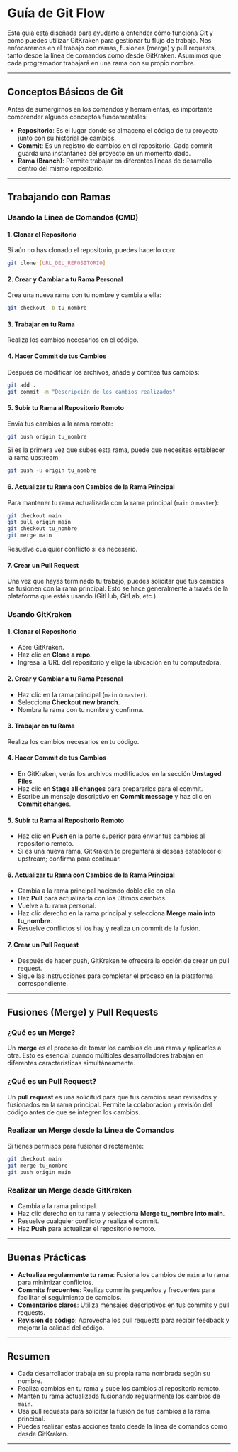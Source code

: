 # Guía de Git Flow

Esta guía está diseñada para ayudarte a entender cómo funciona Git y cómo puedes utilizar GitKraken para gestionar tu flujo de trabajo. Nos enfocaremos en el trabajo con ramas, fusiones (merge) y pull requests, tanto desde la línea de comandos como desde GitKraken. Asumimos que cada programador trabajará en una rama con su propio nombre.

---

## Conceptos Básicos de Git

Antes de sumergirnos en los comandos y herramientas, es importante comprender algunos conceptos fundamentales:

- **Repositorio**: Es el lugar donde se almacena el código de tu proyecto junto con su historial de cambios.
- **Commit**: Es un registro de cambios en el repositorio. Cada commit guarda una instantánea del proyecto en un momento dado.
- **Rama (Branch)**: Permite trabajar en diferentes líneas de desarrollo dentro del mismo repositorio.

---

## Trabajando con Ramas

### Usando la Línea de Comandos (CMD)

#### 1. Clonar el Repositorio

Si aún no has clonado el repositorio, puedes hacerlo con:

```bash
git clone [URL_DEL_REPOSITORIO]
```

#### 2. Crear y Cambiar a tu Rama Personal

Crea una nueva rama con tu nombre y cambia a ella:

```bash
git checkout -b tu_nombre
```

#### 3. Trabajar en tu Rama

Realiza los cambios necesarios en el código.

#### 4. Hacer Commit de tus Cambios

Después de modificar los archivos, añade y comitea tus cambios:

```bash
git add .
git commit -m "Descripción de los cambios realizados"
```

#### 5. Subir tu Rama al Repositorio Remoto

Envía tus cambios a la rama remota:

```bash
git push origin tu_nombre
```

Si es la primera vez que subes esta rama, puede que necesites establecer la rama upstream:

```bash
git push -u origin tu_nombre
```

#### 6. Actualizar tu Rama con Cambios de la Rama Principal

Para mantener tu rama actualizada con la rama principal (`main` o `master`):

```bash
git checkout main
git pull origin main
git checkout tu_nombre
git merge main
```

Resuelve cualquier conflicto si es necesario.

#### 7. Crear un Pull Request

Una vez que hayas terminado tu trabajo, puedes solicitar que tus cambios se fusionen con la rama principal. Esto se hace generalmente a través de la plataforma que estés usando (GitHub, GitLab, etc.).

### Usando GitKraken

#### 1. Clonar el Repositorio

- Abre GitKraken.
- Haz clic en **Clone a repo**.
- Ingresa la URL del repositorio y elige la ubicación en tu computadora.

#### 2. Crear y Cambiar a tu Rama Personal

- Haz clic en la rama principal (`main` o `master`).
- Selecciona **Checkout new branch**.
- Nombra la rama con tu nombre y confirma.

#### 3. Trabajar en tu Rama

Realiza los cambios necesarios en tu código.

#### 4. Hacer Commit de tus Cambios

- En GitKraken, verás los archivos modificados en la sección **Unstaged Files**.
- Haz clic en **Stage all changes** para prepararlos para el commit.
- Escribe un mensaje descriptivo en **Commit message** y haz clic en **Commit changes**.

#### 5. Subir tu Rama al Repositorio Remoto

- Haz clic en **Push** en la parte superior para enviar tus cambios al repositorio remoto.
- Si es una nueva rama, GitKraken te preguntará si deseas establecer el upstream; confirma para continuar.

#### 6. Actualizar tu Rama con Cambios de la Rama Principal

- Cambia a la rama principal haciendo doble clic en ella.
- Haz **Pull** para actualizarla con los últimos cambios.
- Vuelve a tu rama personal.
- Haz clic derecho en la rama principal y selecciona **Merge main into tu_nombre**.
- Resuelve conflictos si los hay y realiza un commit de la fusión.

#### 7. Crear un Pull Request

- Después de hacer push, GitKraken te ofrecerá la opción de crear un pull request.
- Sigue las instrucciones para completar el proceso en la plataforma correspondiente.

---

## Fusiones (Merge) y Pull Requests

### ¿Qué es un Merge?

Un **merge** es el proceso de tomar los cambios de una rama y aplicarlos a otra. Esto es esencial cuando múltiples desarrolladores trabajan en diferentes características simultáneamente.

### ¿Qué es un Pull Request?

Un **pull request** es una solicitud para que tus cambios sean revisados y fusionados en la rama principal. Permite la colaboración y revisión del código antes de que se integren los cambios.

### Realizar un Merge desde la Línea de Comandos

Si tienes permisos para fusionar directamente:

```bash
git checkout main
git merge tu_nombre
git push origin main
```

### Realizar un Merge desde GitKraken

- Cambia a la rama principal.
- Haz clic derecho en tu rama y selecciona **Merge tu_nombre into main**.
- Resuelve cualquier conflicto y realiza el commit.
- Haz **Push** para actualizar el repositorio remoto.

---

## Buenas Prácticas

- **Actualiza regularmente tu rama**: Fusiona los cambios de `main` a tu rama para minimizar conflictos.
- **Commits frecuentes**: Realiza commits pequeños y frecuentes para facilitar el seguimiento de cambios.
- **Comentarios claros**: Utiliza mensajes descriptivos en tus commits y pull requests.
- **Revisión de código**: Aprovecha los pull requests para recibir feedback y mejorar la calidad del código.

---

## Resumen

- Cada desarrollador trabaja en su propia rama nombrada según su nombre.
- Realiza cambios en tu rama y sube los cambios al repositorio remoto.
- Mantén tu rama actualizada fusionando regularmente los cambios de `main`.
- Usa pull requests para solicitar la fusión de tus cambios a la rama principal.
- Puedes realizar estas acciones tanto desde la línea de comandos como desde GitKraken.

---

